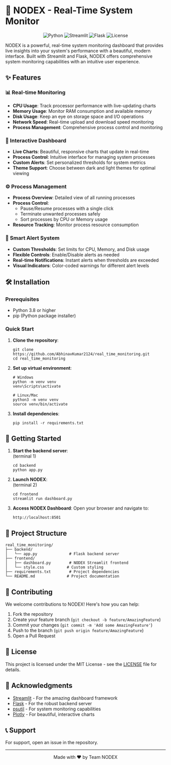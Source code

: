 # 🚀 NODEX - Real-Time System Monitor

<div align="center">
  
![Python](https://img.shields.io/badge/python-3.8%2B-blue)
![Streamlit](https://img.shields.io/badge/Streamlit-1.24.0-green)
![Flask](https://img.shields.io/badge/Flask-2.3.0-red)
![License](https://img.shields.io/badge/license-MIT-blue)

</div>

NODEX is a powerful, real-time system monitoring dashboard that provides live insights into your system's performance with a beautiful, modern interface. Built with Streamlit and Flask, NODEX offers comprehensive system monitoring capabilities with an intuitive user experience.

## ✨ Features

### 📊 Real-time Monitoring
- **CPU Usage**: Track processor performance with live-updating charts
- **Memory Usage**: Monitor RAM consumption and available memory
- **Disk Usage**: Keep an eye on storage space and I/O operations
- **Network Speed**: Real-time upload and download speed monitoring
- **Process Management**: Comprehensive process control and monitoring

### 🎨 Interactive Dashboard
- **Live Charts**: Beautiful, responsive charts that update in real-time
- **Process Control**: Intuitive interface for managing system processes
- **Custom Alerts**: Set personalized thresholds for system metrics
- **Theme Support**: Choose between dark and light themes for optimal viewing

### ⚙️ Process Management
- **Process Overview**: Detailed view of all running processes
- **Process Control**: 
  - Pause/Resume processes with a single click
  - Terminate unwanted processes safely
  - Sort processes by CPU or Memory usage
- **Resource Tracking**: Monitor process resource consumption

### 🔔 Smart Alert System
- **Custom Thresholds**: Set limits for CPU, Memory, and Disk usage
- **Flexible Controls**: Enable/Disable alerts as needed
- **Real-time Notifications**: Instant alerts when thresholds are exceeded
- **Visual Indicators**: Color-coded warnings for different alert levels

## 🛠️ Installation

### Prerequisites
- Python 3.8 or higher
- pip (Python package installer)

### Quick Start
1. **Clone the repository**:
   ```
   git clone https://github.com/AbhinavKumar2124/real_time_monitoring.git
   cd real_time_monitoring
   ```

2. **Set up virtual environment**:
   ```
   # Windows
   python -m venv venv
   venv\Scripts\activate

   # Linux/Mac
   python3 -m venv venv
   source venv/bin/activate
   ```

3. **Install dependencies**:
   ```
   pip install -r requirements.txt
   ```

## 🚀 Getting Started

1. **Start the backend server**:<br>(terminal 1)
   ```
   cd backend
   python app.py
   ```

2. **Launch NODEX**:<br>(terminal 2)
   ```
   cd frontend
   streamlit run dashboard.py
   ```

3. **Access NODEX Dashboard**:
   Open your browser and navigate to:
   ```
   http://localhost:8501
   ```

## 📁 Project Structure

```
real_time_monitoring/
├── backend/
│   └── app.py              # Flask backend server
├── frontend/
│   ├── dashboard.py        # NODEX Streamlit frontend
│   └── style.css          # Custom styling
├── requirements.txt        # Project dependencies
└── README.md              # Project documentation
```

## 🤝 Contributing

We welcome contributions to NODEX! Here's how you can help:

1. Fork the repository
2. Create your feature branch (`git checkout -b feature/AmazingFeature`)
3. Commit your changes (`git commit -m 'Add some AmazingFeature'`)
4. Push to the branch (`git push origin feature/AmazingFeature`)
5. Open a Pull Request

## 📝 License

This project is licensed under the MIT License - see the [LICENSE](LICENSE) file for details.

## 🙏 Acknowledgments

- [Streamlit](https://streamlit.io/) - For the amazing dashboard framework
- [Flask](https://flask.palletsprojects.com/) - For the robust backend server
- [psutil](https://psutil.readthedocs.io/) - For system monitoring capabilities
- [Plotly](https://plotly.com/) - For beautiful, interactive charts

## 📞 Support

For support, open an issue in the repository.

---

<div align="center">
  
Made with ❤️ by Team NODEX

</div> 
